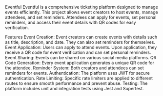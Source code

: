 Eventful
Eventful is a comprehensive ticketing platform designed to manage events efficiently. This project allows event creators to host events, manage attendees, and set reminders. Attendees can apply for events, set personal reminders, and access their event details with QR codes for easy verification.

Features
Event Creation: Event creators can create events with details such as title, description, and date. They can also set reminders for themselves.
Event Application: Users can apply to attend events. Upon application, they receive a QR code for event verification and can set personal reminders.
Event Sharing: Events can be shared on various social media platforms.
QR Code Generation: Every event application generates a unique QR code for the attendee.
Reminder System: Both creators and attendees can set reminders for events.
Authentication: The platform uses JWT for secure authentication.
Rate Limiting: Specific rate limiters are applied to different routes to ensure smooth performance and prevent abuse.
Testing: The platform includes unit and integration tests using Jest and Supertest.
